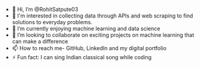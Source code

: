 - 👋 Hi, I’m @RohitSatpute03
- 👀 I'm interested in collecting data through APIs and web scraping to find solutions to everyday problems.
- 🌱 I’m currently enjoying machine learning and data science
- 💞️ I’m looking to collaborate on exciting projects on machine learning that can make a difference
- 📫 How to reach me- GitHub, LinkedIn and my digital portfolio
- ⚡ Fun fact: I can sing Indian classical song while coding

<!---
RohitSatpute03/RohitSatpute03 is a ✨ special ✨ repository because its `README.md` (this file) appears on your GitHub profile.
You can click the Preview link to take a look at your changes.
--->
